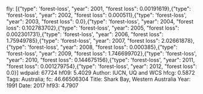 fly: [{"type": 'forest-loss', "year": 2001, "forest loss": 0.00191619},{"type": 'forest-loss', "year": 2002, "forest loss": 0.000511},{"type": 'forest-loss', "year": 2003, "forest loss": 0.0},{"type": 'forest-loss', "year": 2004, "forest loss": 0.102783702},{"type": 'forest-loss', "year": 2005, "forest loss": 0.002301731},{"type": 'forest-loss', "year": 2006, "forest loss": 1.75949785},{"type": 'forest-loss', "year": 2007, "forest loss": 2.02661878},{"type": 'forest-loss', "year": 2008, "forest loss": 0.000385},{"type": 'forest-loss', "year": 2009, "forest loss": 1.746699702},{"type": 'forest-loss', "year": 2010, "forest loss": 0.144675156},{"type": 'forest-loss', "year": 2011, "forest loss": 0.001279754},{"type": 'forest-loss', "year": 2012, "forest loss": 0.0}]
wdpaid: 67724
hf09: 5.4029
Author: IUCN, UQ and WCS
hfcg: 0.5872
Tags: Australia;
fc: 46.66506304
Title: Shark Bay, Western Australia
Year: 1991
Date: 2017
hf93: 4.7907
